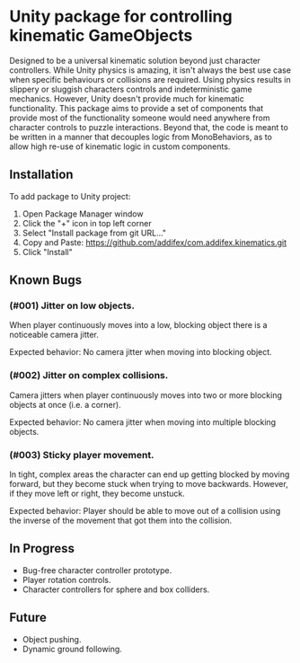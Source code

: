 # Unity package for controlling kinematic GameObjects

Designed to be a universal kinematic solution beyond just character controllers.
While Unity physics is amazing, it isn't always the best use case when specific behaviours or collisions are required.
Using physics results in slippery or sluggish characters controls and indeterministic game mechanics. However, Unity doesn't
provide much for kinematic functionality. This package aims to provide a set of components that provide most of the functionality someone
would need anywhere from character controls to puzzle interactions. Beyond that, the code is meant to be written in a manner that decouples logic from
MonoBehaviors, as to allow high re-use of kinematic logic in custom components.

## Installation
To add package to Unity project:
1. Open Package Manager window
2. Click the "+" icon in top left corner
3. Select "Install package from git URL..."
4. Copy and Paste: https://github.com/addifex/com.addifex.kinematics.git
5. Click "Install"

## Known Bugs

### (#001) Jitter on low objects.
When player continuously moves into a low, blocking object there is a noticeable camera jitter.

Expected behavior: No camera jitter when moving into blocking object.

### (#002) Jitter on complex collisions.
Camera jitters when player continuously moves into two or more blocking objects at once (i.e. a corner).

Expected behavior: No camera jitter when moving into multiple blocking objects.

### (#003) Sticky player movement. 
In tight, complex areas the character can end up getting blocked by moving forward,
but they become stuck when trying to move backwards. 
However, if they move left or right, they become unstuck.

Expected behavior: Player should be able to move out of a collision using the inverse of the movement that got them into the collision.

## In Progress
- Bug-free character controller prototype.
- Player rotation controls.
- Character controllers for sphere and box colliders.

## Future
- Object pushing.
- Dynamic ground following.
